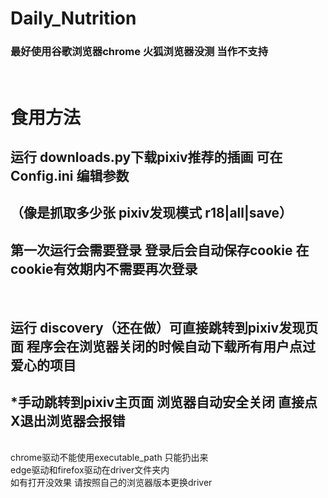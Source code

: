# Daily_Nutrition
###  最好使用谷歌浏览器chrome  火狐浏览器没测 当作不支持  
&nbsp;
# 食用方法
## 运行 downloads.py下载pixiv推荐的插画 可在Config.ini 编辑参数  
## （像是抓取多少张 pixiv发现模式 r18|all|save） 
## 第一次运行会需要登录 登录后会自动保存cookie 在cookie有效期内不需要再次登录  

&nbsp;
## 运行 discovery（还在做）可直接跳转到pixiv发现页面 程序会在浏览器关闭的时候自动下载所有用户点过爱心的项目  
## *手动跳转到pixiv主页面 浏览器自动安全关闭 直接点X退出浏览器会报错

<br/>
chrome驱动不能使用executable_path 只能扔出来  
<br/>
edge驱动和firefox驱动在driver文件夹内  
<br/>
如有打开没效果 请按照自己的浏览器版本更换driver  
<br/>
